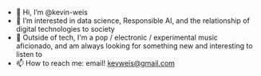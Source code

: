 - 👋 Hi, I’m @kevin-weis
- 👀 I’m interested in data science, Responsible AI, and the relationship of digital technologies to society 
- 🌱 Outside of tech, I'm a pop / electronic / experimental music aficionado, and am always looking for something new and interesting to listen to 
- 📫 How to reach me: email! kevweis@gmail.com 

<!---
kevin-weis/kevin-weis is a ✨ special ✨ repository because its `README.md` (this file) appears on your GitHub profile.
You can click the Preview link to take a look at your changes.
--->
